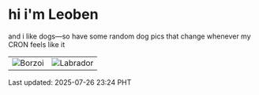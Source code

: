 # hi i'm Leoben

and i like dogs—so have some random dog pics that change whenever my CRON feels like it

|  |  |
|--------|----------|
| ![Borzoi](https://random-dog-vercel.vercel.app/api/random-borzoi?v=1753543474) | ![Labrador](https://random-dog-vercel.vercel.app/api/random-labrador?v=1753543474) |

Last updated: 2025-07-26 23:24 PHT
